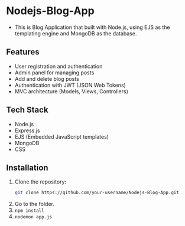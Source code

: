 # Nodejs-Blog-App
- This is Blog Application that built with Node.js, using EJS as the templating engine and MongoDB as the database.

## Features

- User registration and authentication
- Admin panel for managing posts
- Add and delete blog posts
- Authentication with JWT (JSON Web Tokens)
- MVC architecture (Models, Views, Controllers)

## Tech Stack

- Node.js
- Express.js
- EJS (Embedded JavaScript templates)
- MongoDB
- CSS

## Installation

1. Clone the repository:
   ```bash
   git clone https://github.com/your-username/Nodejs-Blog-App.git
   ```
2. Go to the folder.
3. `npm install`
4. `nodemon app.js`

